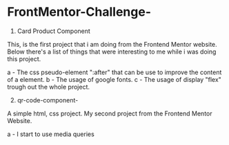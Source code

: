 # FrontMentor-Challenge-
 1. Card Product Component


This, is the first project that i am doing from the Frontend Mentor website. Below there's  a list of things that were interesting to me while i was doing this project.

 a - The css pseudo-element ":after" that can be use to improve the content of a element.
 b - The usage of google fonts.
 c - The usage of display "flex" trough out the whole project. 

2. qr-code-component-

A simple html, css project. My second project from the Frontend Mentor Website.

a - I start to use media queries
